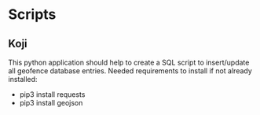 # Scripts

## Koji
This python application should help to create a SQL script to insert/update all geofence database entries. 
Needed requirements to install if not already installed:
- pip3 install requests
- pip3 install geojson
